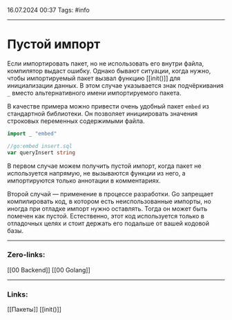 16.07.2024 00:37
Tags: #info

---
# Пустой импорт
Если импортировать пакет, но не использовать его внутри файла, компилятор выдаст ошибку. Однако бывают ситуации, когда нужно, чтобы импортируемый пакет вызвал функцию [[init()]] для инициализации данных. В этом случае указывается знак подчёркивания `_` вместо альтернативного имени импортируемого пакета.

В качестве примера можно привести очень удобный пакет `embed` из стандартной библиотеки. Он позволяет инициировать значения строковых переменных содержимыми файла.

```go
import _ "embed"

//go:embed insert.sql
var queryInsert string 
```

В первом случае можем получить пустой импорт, когда пакет не используется напрямую, не вызываются функции из него, а импортируются только аннотации в комментариях.

Второй случай — применение в процессе разработки. Go запрещает компилировать код, в котором есть неиспользованные импорты, но иногда при отладке импорт нужно оставлять. Тогда он может быть помечен как пустой. Естественно, этот код используется только в отладочных целях и стоит держать его подальше от вашей кодовой базы.

---
### Zero-links:
[[00 Backend]] [[00 Golang]]

---
### Links:
[[Пакеты]] [[init()]]